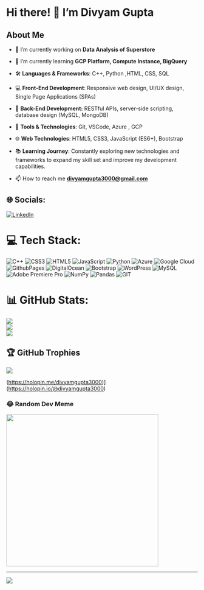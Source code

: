 # Hi there! 👋 I’m Divyam Gupta

## About Me 
- 🔭 I’m currently working on **Data Analysis of Superstore**

- 🌱 I’m currently learning **GCP Platform, Compute Instance, BigQuery**

- 🛠️ **Languages & Frameworks**: C++, Python ,HTML, CSS, SQL
- 💻 **Front-End Development**: Responsive web design, UI/UX design, Single Page Applications (SPAs)
- 🚀 **Back-End Development:**  RESTful APIs, server-side scripting, database design (MySQL, MongoDB)
- 🔧 **Tools & Technologies**: Git, VSCode, Azure , GCP
- 🌐 **Web Technologies**: HTML5, CSS3, JavaScript (ES6+), Bootstrap
- 📚 **Learning Journey**: Constantly exploring new technologies and frameworks to expand my skill set and improve my development capabilities.

- 📫 How to reach me **divyamgupta3000@gmail.com**


## 🌐 Socials:
[![LinkedIn](https://img.shields.io/badge/LinkedIn-%230077B5.svg?logo=linkedin&logoColor=white)](https://linkedin.com/in/divyam-gupta3000) 

# 💻 Tech Stack:
![C++](https://img.shields.io/badge/c++-%2300599C.svg?style=for-the-badge&logo=c%2B%2B&logoColor=white) ![CSS3](https://img.shields.io/badge/css3-%231572B6.svg?style=for-the-badge&logo=css3&logoColor=white) ![HTML5](https://img.shields.io/badge/html5-%23E34F26.svg?style=for-the-badge&logo=html5&logoColor=white) ![JavaScript](https://img.shields.io/badge/javascript-%23323330.svg?style=for-the-badge&logo=javascript&logoColor=%23F7DF1E) ![Python](https://img.shields.io/badge/python-3670A0?style=for-the-badge&logo=python&logoColor=ffdd54) ![Azure](https://img.shields.io/badge/azure-%230072C6.svg?style=for-the-badge&logo=microsoftazure&logoColor=white) ![Google Cloud](https://img.shields.io/badge/GoogleCloud-%234285F4.svg?style=for-the-badge&logo=google-cloud&logoColor=white) ![GithubPages](https://img.shields.io/badge/github%20pages-121013?style=for-the-badge&logo=github&logoColor=white) ![DigitalOcean](https://img.shields.io/badge/DigitalOcean-%230167ff.svg?style=for-the-badge&logo=digitalOcean&logoColor=white) ![Bootstrap](https://img.shields.io/badge/bootstrap-%238511FA.svg?style=for-the-badge&logo=bootstrap&logoColor=white) ![WordPress](https://img.shields.io/badge/WordPress-%23117AC9.svg?style=for-the-badge&logo=WordPress&logoColor=white) ![MySQL](https://img.shields.io/badge/mysql-%2300000f.svg?style=for-the-badge&logo=mysql&logoColor=white) ![Adobe Premiere Pro](https://img.shields.io/badge/Adobe%20Premiere%20Pro-9999FF.svg?style=for-the-badge&logo=Adobe%20Premiere%20Pro&logoColor=white) ![NumPy](https://img.shields.io/badge/numpy-%23013243.svg?style=for-the-badge&logo=numpy&logoColor=white) ![Pandas](https://img.shields.io/badge/pandas-%23150458.svg?style=for-the-badge&logo=pandas&logoColor=white) ![GIT](https://img.shields.io/badge/Git-fc6d26?style=for-the-badge&logo=git&logoColor=white)
# 📊 GitHub Stats:
![](https://github-readme-stats.vercel.app/api?username=DivyamGupta3000&theme=dark&hide_border=false&include_all_commits=false&count_private=false)<br/>
![](https://github-readme-streak-stats.herokuapp.com/?user=DivyamGupta3000&theme=dark&hide_border=false)<br/>
![](https://github-readme-stats.vercel.app/api/top-langs/?username=DivyamGupta3000&theme=dark&hide_border=false&include_all_commits=false&count_private=false&layout=compact)

## 🏆 GitHub Trophies
![](https://github-profile-trophy.vercel.app/?username=DivyamGupta3000&theme=radical&no-frame=false&no-bg=true&margin-w=4)

(https://holopin.me/divyamgupta3000)](https://holopin.io/@divyamgupta3000)

### 😂 Random Dev Meme
<img src='https://randommeme-five.vercel.app/' style="height: 400px;"/>

---
[![](https://visitcount.itsvg.in/api?id=DivyamGupta3000&icon=0&color=0)](https://visitcount.itsvg.in)

<!-- Proudly created with GPRM ( https://gprm.itsvg.in ) -->
